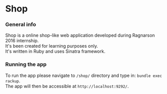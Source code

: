 # Shop

### General info
Shop is a online shop-like web application developed during Ragnarson 2016 internship.  
It's been created for learning purposes only.  
It's written in Ruby and uses Sinatra framework.

### Running the app
To run the app please navigate to `/shop/` directory and type in: `bundle exec rackup`.  
The app will then be accessible at `http://localhost:9292/`.
